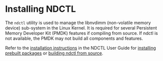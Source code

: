 # Installing NDCTL

The `ndctl` utility is used to manage the libnvdimm \(non-volatile memory device\) sub-system in the Linux Kernel. It is required for several Persistent Memory Developer Kit \(PMDK\) features if compiling from source. If ndctl is not available, the PMDK may not build all components and features. 

Refer to the [installation instructions](https://docs.pmem.io/ndctl-user-guide/installing-ndctl) in the NDCTL User Guide for [installing prebuilt packages](https://docs.pmem.io/ndctl-user-guide/installing-ndctl/installing-ndctl-packages-on-linux) or [building ndctl from source](https://docs.pmem.io/ndctl-user-guide/installing-ndctl/installing-ndctl-from-source-on-linux). 


